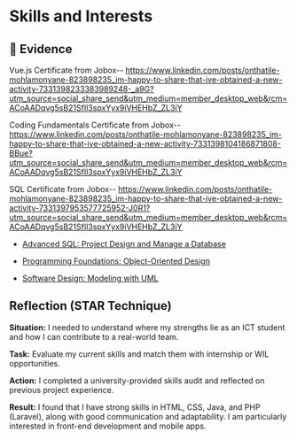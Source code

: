# Skills and Interests

## 📄 Evidence

Vue.js Certificate from Jobox-- https://www.linkedin.com/posts/onthatile-mohlamonyane-823898235_im-happy-to-share-that-ive-obtained-a-new-activity-7331398233383989248-_a9G?utm_source=social_share_send&utm_medium=member_desktop_web&rcm=ACoAADqvg5sB21SfIl3spxYyx9iVHEHbZ_ZL3iY

Coding Fundamentals Certificate from Jobox-- https://www.linkedin.com/posts/onthatile-mohlamonyane-823898235_im-happy-to-share-that-ive-obtained-a-new-activity-7331398104186871808-BBue?utm_source=social_share_send&utm_medium=member_desktop_web&rcm=ACoAADqvg5sB21SfIl3spxYyx9iVHEHbZ_ZL3iY
 
SQL Certificate from Jobox-- https://www.linkedin.com/posts/onthatile-mohlamonyane-823898235_im-happy-to-share-that-ive-obtained-a-new-activity-7331397953577725952-J0R1?utm_source=social_share_send&utm_medium=member_desktop_web&rcm=ACoAADqvg5sB21SfIl3spxYyx9iVHEHbZ_ZL3iY

- [Advanced SQL: Project Design and Manage a Database](./CertificateOfCompletion_AdvancedSQLProjectDesignandManageaDatabase.pdf)

- [Programming Foundations: Object-Oriented Design](./CertificateOfCompletion_Programming%20Foundations%20ObjectOriented%20Design.pdf)

- [Software Design: Modeling with UML](./CertificateOfCompletion_Software%20Design%20Modeling%20with%20UML.pdf)



## Reflection (STAR Technique)

**Situation:** I needed to understand where my strengths lie as an ICT student and how I can contribute to a real-world team. 

**Task:** Evaluate my current skills and match them with internship or WIL opportunities.  

**Action:** I completed a university-provided skills audit and reflected on previous project experience.  

**Result:** I found that I have strong skills in HTML, CSS, Java, and PHP (Laravel), along with good communication and adaptability. I am particularly interested in front-end development and mobile apps.

